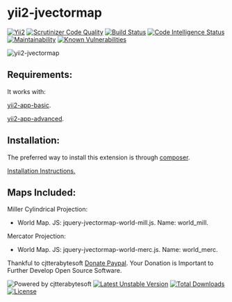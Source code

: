 # yii2-jvectormap

[![Yii2](https://img.shields.io/badge/Powered_by-Yii_Framework-green.svg?style=flat)](https://www.yiiframework.com/)
[![Scrutinizer Code Quality](https://scrutinizer-ci.com/g/cjtterabytesoft/yii2-jvectormap/badges/quality-score.png?b=master)](https://scrutinizer-ci.com/g/cjtterabytesoft/yii2-jvectormap/?branch=master)
[![Build Status](https://scrutinizer-ci.com/g/cjtterabytesoft/yii2-jvectormap/badges/build.png?b=master)](https://scrutinizer-ci.com/g/cjtterabytesoft/yii2-jvectormap/build-status/master)
[![Code Intelligence Status](https://scrutinizer-ci.com/g/cjtterabytesoft/yii2-jvectormap/badges/code-intelligence.svg?b=master)](https://scrutinizer-ci.com/code-intelligence)
[![Maintainability](https://api.codeclimate.com/v1/badges/df658fa84a09592de2dc/maintainability)](https://codeclimate.com/github/cjtterabytesoft/yii2-jvectormap/maintainability)
[![Known Vulnerabilities](https://snyk.io/package/npm/name/badge.svg)](images/snyk/snyk-test.png)

![yii2-jvectormap](https://yiipowered.com/img/project/497/859_full.png?1523403821)

Requirements:
-------------

It works with:

[yii2-app-basic](https://github.com/yiisoft/yii2-app-basic/).

[yii2-app-advanced](https://github.com/yiisoft/yii2-app-advanced/).

Installation:
-------------

The preferred way to install this extension is through [composer](http://getcomposer.org/download/).

[Installation Instructions.](docs/getting-started.md) 

Maps Included:
-------------

Miller Cylindrical Projection:

- World Map.
    JS: jquery-jvectormap-world-mill.js.
    Name: world_mill.

Mercator Projection:

- World Map.
    JS: jquery-jvectormap-world-merc.js.
    Name: world_merc.


Thankful to cjtterabytesoft [Donate Paypal](https://www.paypal.com/cgi-bin/webscr?cmd=_s-xclick&hosted_button_id=LRLATZP493W46).
Your Donation is Important to Further Develop Open Source Software.

![Powered by cjtterabytesoft](https://img.shields.io/badge/Powered%20by-cjtterabytesoft-blue.svg)
[![Latest Unstable Version](https://poser.pugx.org/cjtterabytesoft/yii2-jvectormap/v/unstable)](https://packagist.org/packages/cjtterabytesoft/yii2-jvectormap)
[![Total Downloads](https://poser.pugx.org/cjtterabytesoft/yii2-jvectormap/downloads)](https://packagist.org/packages/cjtterabytesoft/yii2-jvectormap)
[![License](https://poser.pugx.org/cjtterabytesoft/yii2-jvectormap/license)](https://packagist.org/packages/cjtterabytesoft/yii2-jvectormap)